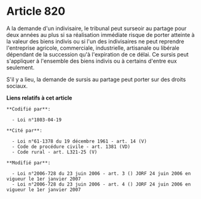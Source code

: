 # Article 820

A la demande d'un indivisaire, le tribunal peut surseoir au partage pour deux années au plus si sa réalisation immédiate
risque de porter atteinte à la valeur des biens indivis ou si l'un des indivisaires ne peut reprendre l'entreprise agricole,
commerciale, industrielle, artisanale ou libérale dépendant de la succession qu'à l'expiration de ce délai. Ce sursis peut
s'appliquer à l'ensemble des biens indivis ou à certains d'entre eux seulement.

S'il y a lieu, la demande de sursis au partage peut porter sur des droits sociaux.

**Liens relatifs à cet article**

	**Codifié par**:

	  - Loi n°1803-04-19

	**Cité par**:

	  - Loi n°61-1378 du 19 décembre 1961 - art. 14 (V)
	  - Code de procédure civile - art. 1381 (VD)
	  - Code rural - art. L321-25 (V)

	**Modifié par**:

	  - Loi n°2006-728 du 23 juin 2006 - art. 3 () JORF 24 juin 2006 en vigueur le 1er janvier 2007
	  - Loi n°2006-728 du 23 juin 2006 - art. 4 () JORF 24 juin 2006 en vigueur le 1er janvier 2007
